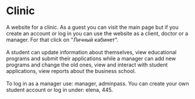 # Clinic

A website for a clinic. As a guest you can visit the main page but if you create an account or log in you can use the website as a client, doctor or a manager. For that click on "Личный кабинет".
<br>
<br>A student can update information about themselves, view educational programs and submit their applications while a manager can add new programs and change the old ones, view and interact with student applications, view reports about the business school. 
<br>
<br>To log in as a manager use: manager, adminpass. You can create your own student account or log in under: elena, 445.
